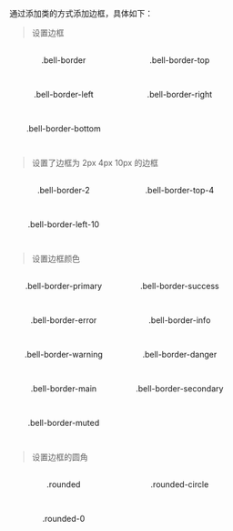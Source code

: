 通过添加类的方式添加边框，具体如下：

> 设置边框

<html>
    <style type="text/css">
        span {
            width: 100px;
            height: 50px;
            line-height: 50px;
            text-align: center;
            display: inline-block;
            margin-right: 10px;
        }
    </style>
    <span class="bell-border">
        .bell-border
    </span>
    <span class="bell-border-top">
        .bell-border-top
    </span>
    <span class="bell-border-left">
        .bell-border-left
    </span>
    <span class="bell-border-right">
        .bell-border-right
    </span>
    <span class="bell-border-bottom">
        .bell-border-bottom
    </span>
</html>

> 设置了边框为 2px 4px 10px 的边框

<html>
    <style type="text/css">
        span {
            width: 100px;
            height: 50px;
            line-height: 50px;
            text-align: center;
            display: inline-block;
            margin-right: 10px;
        }
    </style>
    <span class="bell-border-2">
        .bell-border-2
    </span>
    <span class="bell-border-top-4">
        .bell-border-top-4
    </span>
    <span class="bell-border-left-10">
        .bell-border-left-10
    </span>
</html>

> 设置边框颜色

<html>
    <style type="text/css">
        span {
            width: 190px;
            height: 50px;
            line-height: 50px;
            text-align: center;
            display: inline-block;
            margin-right: 10px;
            margin-bottom: 10px;
        }
    </style>
    <span class="bell-border-primary">
        .bell-border-primary
    </span>
    <span class="bell-border-success">
        .bell-border-success
    </span>
    <span class="bell-border-error">
        .bell-border-error
    </span>
    <span class="bell-border-info">
        .bell-border-info
    </span>
    <span class="bell-border-warning">
        .bell-border-warning
    </span>
    <span class="bell-border-danger">
        .bell-border-danger
    </span>
    <span class="bell-border-main">
        .bell-border-main
    </span>
    <span class="bell-border-secondary">
        .bell-border-secondary
    </span>
    <span class="bell-border-muted">
        .bell-border-muted
    </span>
</html>

> 设置边框的圆角

<html>
    <style type="text/css">
        span {
            width: 190px;
            height: 50px;
            line-height: 50px;
            text-align: center;
            display: inline-block;
            margin-right: 10px;
            margin-bottom: 10px;
        }
    </style>
    <span class="bell-border rounded">
        .rounded
    </span>
    <span class="bell-border rounded-circle">
        .rounded-circle
    </span>
    <span class="bell-border rounded-0">
        .rounded-0
    </span>
</html>

